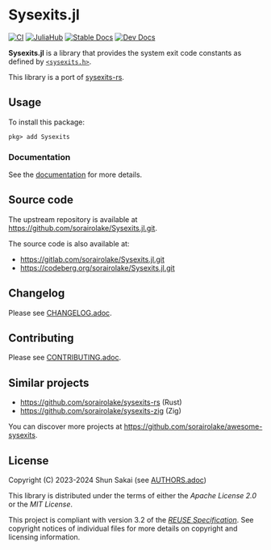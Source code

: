 <!--
SPDX-FileCopyrightText: 2023 Shun Sakai

SPDX-License-Identifier: Apache-2.0 OR MIT
-->

# Sysexits.jl

[![CI][ci-badge]][ci-url]
[![JuliaHub][juliahub-badge]][juliahub-url]
[![Stable Docs][stable-docs-badge]][stable-docs-url]
[![Dev Docs][dev-docs-badge]][dev-docs-url]

**Sysexits.jl** is a library that provides the system exit code constants as
defined by [`<sysexits.h>`].

This library is a port of [sysexits-rs].

## Usage

To install this package:

```julia-repl
pkg> add Sysexits
```

### Documentation

See the [documentation][stable-docs-url] for more details.

## Source code

The upstream repository is available at
<https://github.com/sorairolake/Sysexits.jl.git>.

The source code is also available at:

- <https://gitlab.com/sorairolake/Sysexits.jl.git>
- <https://codeberg.org/sorairolake/Sysexits.jl.git>

## Changelog

Please see [CHANGELOG.adoc].

## Contributing

Please see [CONTRIBUTING.adoc].

## Similar projects

- <https://github.com/sorairolake/sysexits-rs> (Rust)
- <https://github.com/sorairolake/sysexits-zig> (Zig)

You can discover more projects at
<https://github.com/sorairolake/awesome-sysexits>.

## License

Copyright (C) 2023-2024 Shun Sakai (see [AUTHORS.adoc])

This library is distributed under the terms of either the _Apache License 2.0_
or the _MIT License_.

This project is compliant with version 3.2 of the [_REUSE Specification_]. See
copyright notices of individual files for more details on copyright and
licensing information.

[ci-badge]: https://img.shields.io/github/actions/workflow/status/sorairolake/Sysexits.jl/CI.yaml?branch=develop&style=for-the-badge&logo=github&label=CI
[ci-url]: https://github.com/sorairolake/Sysexits.jl/actions?query=branch%3Adevelop+workflow%3ACI++
[juliahub-badge]: https://img.shields.io/badge/JuliaHub-Sysexits-mediumorchid?style=for-the-badge&logo=julia
[juliahub-url]: https://juliahub.com/ui/Packages/General/Sysexits
[stable-docs-badge]: https://img.shields.io/badge/docs-stable-blue?style=for-the-badge
[stable-docs-url]: https://sorairolake.github.io/Sysexits.jl/stable/
[dev-docs-badge]: https://img.shields.io/badge/docs-dev-blue?style=for-the-badge
[dev-docs-url]: https://sorairolake.github.io/Sysexits.jl/dev/
[`<sysexits.h>`]: https://man.openbsd.org/sysexits
[sysexits-rs]: https://crates.io/crates/sysexits
[CHANGELOG.adoc]: CHANGELOG.adoc
[CONTRIBUTING.adoc]: CONTRIBUTING.adoc
[AUTHORS.adoc]: AUTHORS.adoc
[_REUSE Specification_]: https://reuse.software/spec/
